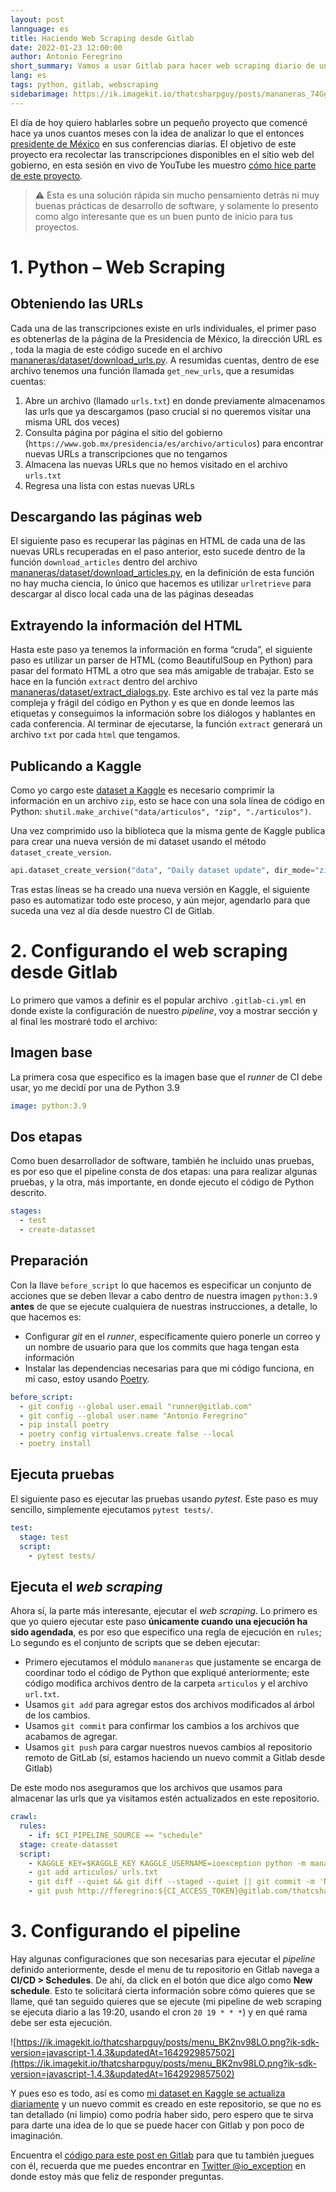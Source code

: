 ```yaml
---
layout: post
lannguage: es
title: Haciendo Web Scraping desde Gitlab
date: 2022-01-23 12:00:00
author: Antonio Feregrino
short_summary: Vamos a usar Gitlab para hacer web scraping diario de un sitio web del gobierno mexicano, ¿te animas?
lang: es
tags: python, gitlab, webscraping
sidebarimage: https://ik.imagekit.io/thatcsharpguy/posts/mananeras_74Gg9i3SC.jpg
---
```


El día de hoy quiero hablarles sobre un pequeño proyecto que comencé hace ya unos cuantos meses con la idea de analizar lo que el entonces [presidente de México](https://es.wikipedia.org/wiki/Andr%C3%A9s_Manuel_L%C3%B3pez_Obrador) en sus conferencias diarias. El objetivo de este proyecto era recolectar las transcripciones disponibles en el sitio web del gobierno, en esta sesión en vivo de YouTube les muestro [cómo hice parte de este proyecto](https://www.youtube.com/watch?v=8vL3FcK2QcQ).

> ⚠️ Esta es una solución rápida sin mucho pensamiento detrás ni muy buenas prácticas de desarrollo de software, y solamente lo presento como algo interesante que es un buen punto de inicio para tus proyectos.
> 

# 1. Python – Web Scraping

## Obteniendo las URLs

Cada una de las transcripciones existe en urls individuales, el primer paso es obtenerlas de la página de la Presidencia de México, la dirección URL es , toda la magia de este código sucede en el archivo [mananeras/dataset/download_urls.py](https://gitlab.com/thatcsharpguy/datasets/mananeras/-/blob/main/mananeras/dataset/download_urls.py). A resumidas cuentas, dentro de ese archivo tenemos una función llamada `get_new_urls`, que a resumidas cuentas:

1. Abre un archivo (llamado `urls.txt`) en donde previamente almacenamos las urls que ya descargamos (paso crucial si no queremos visitar una misma URL dos veces)
2. Consulta página por página el sitio del gobierno (`https://www.gob.mx/presidencia/es/archivo/articulos`) para encontrar nuevas URLs a transcripciones que no tengamos
3. Almacena las nuevas URLs que no hemos visitado en el archivo `urls.txt`
4. Regresa una lista con estas nuevas URLs

## Descargando las páginas web

El siguiente paso es recuperar las páginas en HTML de cada una de las nuevas URLs recuperadas en el paso anterior, esto sucede dentro de la función `download_articles` dentro del archivo [mananeras/dataset/download_articles.py](https://gitlab.com/thatcsharpguy/datasets/mananeras/-/blob/main/mananeras/dataset/download_articles.py), en la definición de esta función no hay mucha ciencia, lo único que hacemos es utilizar `urlretrieve` para descargar al disco local cada una de las páginas deseadas

## Extrayendo la información del HTML

Hasta este paso ya tenemos la información en forma “cruda”, el siguiente paso es utilizar un parser de HTML (como BeautifulSoup en Python) para pasar del formato HTML a otro que sea más amigable de trabajar. Esto se hace en la función `extract` dentro del archivo [mananeras/dataset/extract_dialogs.py](https://gitlab.com/thatcsharpguy/datasets/mananeras/-/blob/main/mananeras/dataset/extract_dialogs.py). Este archivo es tal vez la parte más compleja y frágil del código en Python y es que en donde leemos las etiquetas y conseguimos la información sobre los diálogos y hablantes en cada conferencia. Al terminar de ejecutarse, la función `extract` generará un archivo `txt` por cada `html` que tengamos.

## Publicando a Kaggle

Como yo cargo este [dataset a Kaggle](https://www.kaggle.com/ioexception/mananeras) es necesario comprimir la información en un archivo `zip`, esto se hace con una sola línea de código en Python: `shutil.make_archive("data/articulos", "zip", "./articulos")`.

Una vez comprimido uso la biblioteca que la misma gente de Kaggle publica para crear una nueva versión de mi dataset usando el método `dataset_create_version`.

```python
api.dataset_create_version("data", "Daily dataset update", dir_mode="zip", quiet=False)
```

Tras estas líneas se ha creado una nueva versión en Kaggle, el siguiente paso es automatizar todo este proceso, y aún mejor, agendarlo para que suceda una vez al día desde nuestro CI de Gitlab.

# 2. Configurando el web scraping desde Gitlab

Lo primero que vamos a definir es el popular archivo `.gitlab-ci.yml` en donde existe la configuración de nuestro *pipeline*, voy a mostrar sección y al final les mostraré todo el archivo:

## Imagen base

La primera cosa que especifico es la imagen base que el *runner* de CI debe usar, yo me decidí por una de Python 3.9

```yaml
image: python:3.9
```

## Dos etapas

Como buen desarrollador de software, también he incluido unas pruebas, es por eso que el pipeline consta de dos etapas: una para realizar algunas pruebas, y la otra, más importante, en donde ejecuto el código de Python descrito.

```yaml
stages:
  - test
  - create-datasset
```

## Preparación

Con la llave `before_script` lo que hacemos es especificar un conjunto de acciones que se deben llevar a cabo dentro de nuestra imagen `python:3.9` **antes** de que se ejecute cualquiera de nuestras instrucciones, a detalle, lo que hacemos es:

- Configurar *git* en el *runner*, específicamente quiero ponerle un correo y un nombre de usuario para que los commits que haga tengan esta información
- Instalar las dependencias necesarias para que mi código funciona, en mi caso, estoy usando [Poetry](https://python-poetry.org/).

```yaml
before_script:
  - git config --global user.email "runner@gitlab.com"
  - git config --global user.name "Antonio Feregrino"
  - pip install poetry
  - poetry config virtualenvs.create false --local
  - poetry install
```

## Ejecuta pruebas

El siguiente paso es ejecutar las pruebas usando *pytest*. Este paso es muy sencillo, simplemente ejecutamos `pytest tests/`.

```yaml
test:
  stage: test
  script:
    - pytest tests/
```

## Ejecuta el *web scraping*

Ahora sí, la parte más interesante, ejecutar el *web scraping*. Lo primero es que yo quiero ejecutar este paso **únicamente cuando una ejecución ha sido agendada**, es por eso que especifico una regla de ejecución en `rules`; Lo segundo es el conjunto de scripts que se deben ejecutar:

- Primero ejecutamos el módulo `mananeras` que justamente se encarga de coordinar todo el código de Python que expliqué anteriormente; este código modifica archivos dentro de la carpeta `articulos` y el archivo `url.txt`.
- Usamos `git add` para agregar estos dos archivos modificados al árbol de los cambios.
- Usamos `git commit` para confirmar los cambios a los archivos que acabamos de agregar.
- Usamos `git push` para cargar nuestros nuevos cambios al repositorio remoto de GitLab (sí, estamos haciendo un nuevo commit a Gitlab desde Gitlab)

De este modo nos aseguramos que los archivos que usamos para almacenar las urls que ya visitamos estén actualizados en este repositorio.

```yaml
crawl:
  rules:
    - if: $CI_PIPELINE_SOURCE == "schedule"
  stage: create-datasset
  script:
    - KAGGLE_KEY=$KAGGLE_KEY KAGGLE_USERNAME=ioexception python -m mananeras
    - git add articulos/ urls.txt
    - git diff --quiet && git diff --staged --quiet || git commit -m 'Nuevos archivos'
    - git push http://fferegrino:${CI_ACCESS_TOKEN}@gitlab.com/thatcsharpguy/datasets/mananeras.git HEAD:main
```

# 3. Configurando el pipeline

Hay algunas configuraciones que son necesarias para ejecutar el *pipeline* definido anteriormente, desde el menu de tu repositorio en Gitlab navega a **CI/CD > Schedules**. De ahí, da click en el botón que dice algo como **New schedule**. Esto te solicitará cierta información sobre cómo quieres que se llame, qué tan seguido quieres que se ejecute (mi pipeline de web scraping se ejecuta diario a las 19:20, usando el cron `20 19 * * *`) y en qué rama debe ser esta ejecución.

![https://ik.imagekit.io/thatcsharpguy/posts/menu_BK2nv98LO.png?ik-sdk-version=javascript-1.4.3&updatedAt=1642929857502](https://ik.imagekit.io/thatcsharpguy/posts/menu_BK2nv98LO.png?ik-sdk-version=javascript-1.4.3&updatedAt=1642929857502)

Y pues eso es todo, así es como [mi dataset en Kaggle se actualiza diariamente](https://www.kaggle.com/ioexception/mananeras) y un nuevo commit es creado en este repositorio, se que no es tan detallado (ni limpio) como podría haber sido, pero espero que te sirva para darte una idea de lo que se puede hacer con Gitlab y pon poco de imaginación.

Encuentra el [código para este post en Gitlab](https://gitlab.com/thatcsharpguy/datasets/mananeras/-/tree/post-version-1) para que tu también juegues con él, recuerda que me puedes encontrar en [Twitter @io_exception](https://twitter.com/io_exception) en donde estoy más que feliz de responder preguntas.
